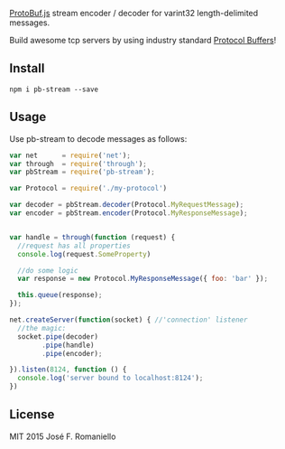 [ProtoBuf.js](https://github.com/dcodeIO/ProtoBuf.js/) stream encoder / decoder for varint32 length-delimited messages.

Build awesome tcp servers by using industry standard [Protocol Buffers](https://developers.google.com/protocol-buffers)!

## Install

```
npm i pb-stream --save
```

## Usage

Use pb-stream to decode messages as follows:

```javascript
var net      = require('net');
var through  = require('through');
var pbStream = require('pb-stream');

var Protocol = require('./my-protocol')

var decoder = pbStream.decoder(Protocol.MyRequestMessage);
var encoder = pbStream.encoder(Protocol.MyResponseMessage);


var handle = through(function (request) {
  //request has all properties
  console.log(request.SomeProperty)

  //do some logic
  var response = new Protocol.MyResponseMessage({ foo: 'bar' });

  this.queue(response);
});

net.createServer(function(socket) { //'connection' listener
  //the magic:
  socket.pipe(decoder)
        .pipe(handle)
        .pipe(encoder);

}).listen(8124, function () {
  console.log('server bound to localhost:8124');
})
```

## License

MIT 2015 José F. Romaniello